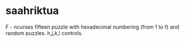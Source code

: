 # saahriktua
F - ncurses fifteen puzzle with hexadecimal numbering (from 1 to f) and random puzzles. h,j,k,l controls.
